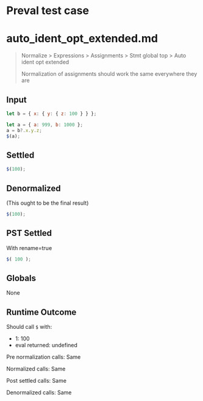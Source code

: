 # Preval test case

# auto_ident_opt_extended.md

> Normalize > Expressions > Assignments > Stmt global top > Auto ident opt extended
>
> Normalization of assignments should work the same everywhere they are

## Input

`````js filename=intro
let b = { x: { y: { z: 100 } } };

let a = { a: 999, b: 1000 };
a = b?.x.y.z;
$(a);
`````


## Settled


`````js filename=intro
$(100);
`````


## Denormalized
(This ought to be the final result)

`````js filename=intro
$(100);
`````


## PST Settled
With rename=true

`````js filename=intro
$( 100 );
`````


## Globals


None


## Runtime Outcome


Should call `$` with:
 - 1: 100
 - eval returned: undefined

Pre normalization calls: Same

Normalized calls: Same

Post settled calls: Same

Denormalized calls: Same
